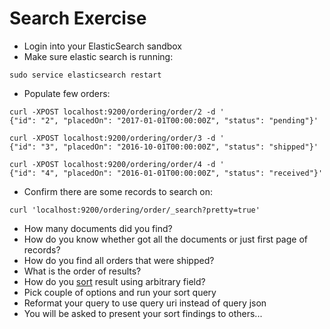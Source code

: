 # Search Exercise #

* Login into your ElasticSearch sandbox
* Make sure elastic search is running:
```
sudo service elasticsearch restart
```
* Populate few orders:
```
curl -XPOST localhost:9200/ordering/order/2 -d '
{"id": "2", "placedOn": "2017-01-01T00:00:00Z", "status": "pending"}'
```
```
curl -XPOST localhost:9200/ordering/order/3 -d '
{"id": "3", "placedOn": "2016-10-01T00:00:00Z", "status": "shipped"}'
```
```
curl -XPOST localhost:9200/ordering/order/4 -d '
{"id": "4", "placedOn": "2016-01-01T00:00:00Z", "status": "received"}'
```
* Confirm there are some records to search on:
```
curl 'localhost:9200/ordering/order/_search?pretty=true'
```
* How many documents did you find?
* How do you know whether got all the documents or just first page of records?
* How do you find all orders that were shipped?
* What is the order of results?
* How do you <a href="https://www.elastic.co/guide/en/elasticsearch/reference/current/search-request-sort.html" target="_blank">sort</a> result using arbitrary field?
* Pick couple of options and run your sort query
* Reformat your query to use query uri instead of query json
* You will be asked to present your sort findings to others...